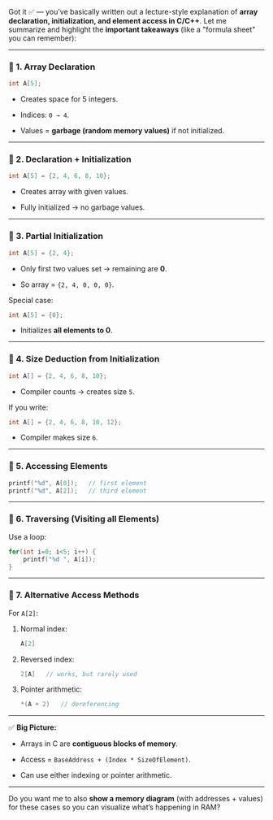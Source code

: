 Got it ✅ — you’ve basically written out a lecture-style explanation of **array declaration, initialization, and element access in C/C++**. Let me summarize and highlight the **important takeaways** (like a "formula sheet" you can remember):

---

### 🔹 1. Array Declaration

```c
int A[5]; 
```

- Creates space for 5 integers.
    
- Indices: `0 → 4`.
    
- Values = **garbage (random memory values)** if not initialized.
    

---

### 🔹 2. Declaration + Initialization

```c
int A[5] = {2, 4, 6, 8, 10};
```

- Creates array with given values.
    
- Fully initialized → no garbage values.
    

---

### 🔹 3. Partial Initialization

```c
int A[5] = {2, 4};
```

- Only first two values set → remaining are **0**.
    
- So array = `{2, 4, 0, 0, 0}`.
    

Special case:

```c
int A[5] = {0};
```

- Initializes **all elements to 0**.
    

---

### 🔹 4. Size Deduction from Initialization

```c
int A[] = {2, 4, 6, 8, 10};
```

- Compiler counts → creates size `5`.
    

If you write:

```c
int A[] = {2, 4, 6, 8, 10, 12};
```

- Compiler makes size `6`.
    

---

### 🔹 5. Accessing Elements

```c
printf("%d", A[0]);   // first element
printf("%d", A[2]);   // third element
```

---

### 🔹 6. Traversing (Visiting all Elements)

Use a loop:

```c
for(int i=0; i<5; i++) {
    printf("%d ", A[i]);
}
```

---

### 🔹 7. Alternative Access Methods

For `A[2]`:

1. Normal index:
    
    ```c
    A[2]
    ```
    
2. Reversed index:
    
    ```c
    2[A]   // works, but rarely used
    ```
    
3. Pointer arithmetic:
    
    ```c
    *(A + 2)   // dereferencing
    ```
    

---

✅ **Big Picture:**

- Arrays in C are **contiguous blocks of memory**.
    
- Access = `BaseAddress + (Index * SizeOfElement)`.
    
- Can use either indexing or pointer arithmetic.
    

---

Do you want me to also **show a memory diagram** (with addresses + values) for these cases so you can visualize what’s happening in RAM?